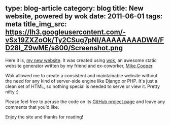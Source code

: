 type: blog-article
category: blog
title: New website, powered by wok
date: 2011-06-01
tags: meta
title_img_src: https://lh3.googleusercontent.com/-vSx19ZXZoOk/Ty2CSug7pNI/AAAAAAAADW4/FD28I_Z9wME/s800/Screenshot.png
---
Here it is, [my new website][mysite]. It was created using [wok][], an awesome
static website generator written by my friend and ex-coworker, 
[Mike Cooper][cooper].

[mysite]:http://robmd.net
[wok]:https://github.com/mythmon/wok
[cooper]:http://facebook.com/mythmon

Wok allowed me to create a consistent and maintainable website without the need
for any kind of server-side engine like Django or PHP. It's just a clean set
of HTML, so nothing special is needed to serve or view it. Pretty nifty :)

Please feel free to peruse the code on its [GitHub project page][github] and
leave any comments that you'd like.

[github]:https://github.com/robatron/robmd.net

Enjoy the site and thanks for reading!

